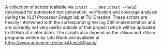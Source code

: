 A collection of scripts (callable via `ictest ...`, see `ictest --help`)
developed for automated test generation, verification and coverage analysis
during the _VLSI Processor Design_ lab at TU-Dresden. These scripts are heavily
intertwined with the corresponding Verilog Z80 implementation and are currently
not very useful outside of that project (which will be uploaded to GitHub at a
later date). The scripts also depend on the `z80asm` and `z80sim` programs
written by Udo Munk and available at
https://www.autometer.de/unix4fun/z80pack/.
